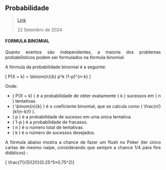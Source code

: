 <div align='justify'>

## Probabilidade

>[Link](https://)
>
>22 Setembro de 2024

#### FORMULA BINOMIAL

Quanto eventos são independentes, a maioria dos problemas probabilísticos podem ser formulados na fórmula binomial.

A fórmula da probabilidade binomial é a seguinte:

\[ P(X = k) = \binom{n}{k} p^k (1-p)^{n-k} \]

Onde:
- \( P(X = k) \) é a probabilidade de obter exatamente \( k \) sucessos em \( n \) tentativas.
- \( \binom{n}{k} \) é o coeficiente binomial, que se calcula como \( \frac{n!}{k!(n-k)!} \).
- \( p \) é a probabilidade de sucesso em uma única tentativa.
- \( 1-p \) é a probabilidade de fracasso.
- \( n \) é o número total de tentativas.
- \( k \) é o número de sucessos desejados.

A fórmula abaixo mostra a chance de fazer um flush no Poker (ter cinco cartas de mesmo naipe, considerando que sempre a chance 1/4 para fins didáticos) :

\[ \frac{7!}{5!(2!)}(0.25^5*0.75^2)\]

</div>